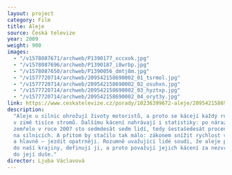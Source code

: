 ```yaml
---
layout: project
category: Film
title: Aleje
source: Česká televize
year: 2009
weight: 900
images:
  - "/v1578087671/archweb/P1390177_xccxok.jpg"
  - "/v1578087696/archweb/P1390187_i8wrbp.jpg"
  - "/v1578087650/archweb/P1390056_dmtj8m.jpg"
  - "/v1577720714/archweb/209542158690002_01_tsrmol.jpg"
  - "/v1577720714/archweb/209542158690002_02_osuhxn.jpg"
  - "/v1577720714/archweb/209542158690002_03_hyztxp.jpg"
  - "/v1577720714/archweb/209542158690002_04_oryt3y.jpg"
link: https://www.ceskatelevize.cz/porady/10236399672-aleje/209542158690002
description:
  "Aleje u silnic ohrožují životy motoristů, a proto se kácejí každý rok
  v zimě tisíce stromů. Dalšímu kácení nahrávají i statistiky: po nárazu do stromu
  zemřelo v roce 2007 sto sedmdesát sedm lidí, tedy šestašedesát procent všech obětí
  na silnicích. A přitom by stačilo tak málo: zákonem snížit rychlost vozidel v alejích,
  a hlavně – jezdit opatrněji. Rozumně uvažující lidé soudí, že aleje patří neodmyslitelně
  do naší krajiny, definují ji, a proto považují jejich kácení za nezvratné zásahy
  do její duše."
director: Ljuba Václavová
---
```

